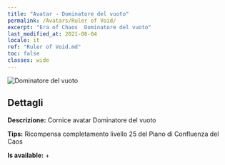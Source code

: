 ```yaml
---
title: "Avatar - Dominatore del vuoto"
permalink: /Avatars/Ruler of Void/
excerpt: "Era of Chaos  Dominatore del vuoto"
last_modified_at: 2021-08-04
locale: it
ref: "Ruler of Void.md"
toc: false
classes: wide
---
```

 ![Dominatore del vuoto](/images/a/avatarFrame_42.png)

## Dettagli

 **Descrizione:** Cornice avatar Dominatore del vuoto 

 **Tips:** Ricompensa completamento livello 25 del Piano di Confluenza del Caos 

 **Is available:**  + 

